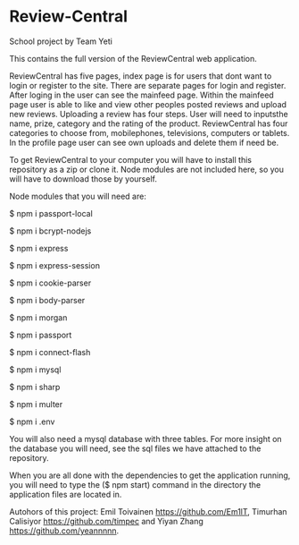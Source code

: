 # Review-Central
School project by Team Yeti


This contains the full version of the ReviewCentral web application. 

ReviewCentral has five pages, index page is for users that dont want to login or register to the site. There are separate pages for login and register. After loging in the user can see the mainfeed page. Within the mainfeed page user is able to like and view other peoples posted reviews and upload new reviews. Uploading a review has four steps. User will need to inputsthe name, prize, category and the rating of the product. ReviewCentral has four categories to choose from, mobilephones, televisions, computers or tablets. In the profile page user can see own uploads and delete them if need be.


To get ReviewCentral to your computer you will have to install this repository as a zip or clone it. Node modules are not included here, so you will have to download those by yourself.

Node modules that you will need are:

$ npm i passport-local

$ npm i bcrypt-nodejs

$ npm i express

$ npm i express-session

$ npm i cookie-parser

$ npm i body-parser

$ npm i morgan

$ npm i passport

$ npm i connect-flash

$ npm i mysql

$ npm i sharp

$ npm i multer

$ npm i .env

You will also need a mysql database with three tables. For more insight on the database you will need, see the sql files we have attached to the repository.



When you are all done with the dependencies to get the application running, you will need to type the ($ npm start) command in the directory the application files are located in.




Autohors of this project: Emil Toivainen https://github.com/Em1lT, Timurhan Calisiyor https://github.com/timpec and Yiyan Zhang https://github.com/yeannnnn.
